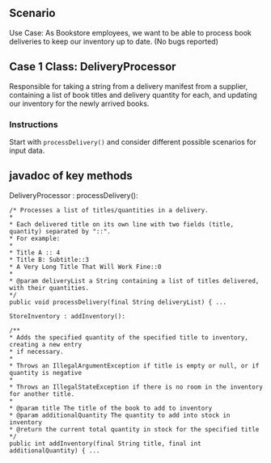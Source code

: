 Scenario
--------

Use Case: As Bookstore employees, we want to be able to process book deliveries to keep our inventory up to date. (No bugs reported)

Case 1 Class: DeliveryProcessor
-------------------------------

Responsible for taking a string from a delivery manifest from a supplier, containing a list of book titles and delivery quantity for each, and updating our inventory for the newly arrived books.

### Instructions

Start with `processDelivery()` and consider different possible scenarios for input data.

javadoc of key methods
----------------------

DeliveryProcessor : processDelivery():

```
/* Processes a list of titles/quantities in a delivery.
*
* Each delivered title on its own line with two fields (title, quantity) separated by "::".
* For example:
*
* Title A :: 4
* Title B: Subtitle::3
* A Very Long Title That Will Work Fine::0
*
* @param deliveryList a String containing a list of titles delivered, with their quantities.
*/
public void processDelivery(final String deliveryList) { ...

StoreInventory : addInventory():

/**
* Adds the specified quantity of the specified title to inventory, creating a new entry
* if necessary.
*
* Throws an IllegalArgumentException if title is empty or null, or if quantity is negative
*
* Throws an IllegalStateException if there is no room in the inventory for another title.
*
* @param title The title of the book to add to inventory
* @param additionalQuantity The quantity to add into stock in inventory
* @return the current total quantity in stock for the specified title
*/
public int addInventory(final String title, final int additionalQuantity) { ...
```
